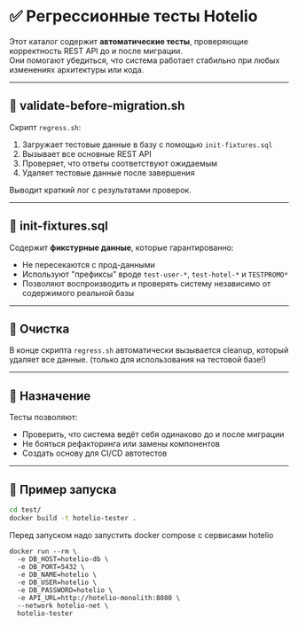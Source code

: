 # ✅ Регрессионные тесты Hotelio

Этот каталог содержит **автоматические тесты**, проверяющие корректность REST API до и после миграции.  
Они помогают убедиться, что система работает стабильно при любых изменениях архитектуры или кода.

---

## 🧪 validate-before-migration.sh

Скрипт `regress.sh`:

1. Загружает тестовые данные в базу с помощью `init-fixtures.sql`
2. Вызывает все основные REST API
3. Проверяет, что ответы соответствуют ожидаемым
4. Удаляет тестовые данные после завершения

Выводит краткий лог с результатами проверок.

---

## 🧱 init-fixtures.sql

Содержит **фикстурные данные**, которые гарантированно:

- Не пересекаются с прод-данными
- Используют "префиксы" вроде `test-user-*`, `test-hotel-*` и `TESTPROMO*`
- Позволяют воспроизводить и проверять систему независимо от содержимого реальной базы

---

## 🧹 Очистка

В конце скрипта `regress.sh` автоматически вызывается cleanup, который удаляет все данные. (только для использования на тестовой базе!)

---

## 📌 Назначение

Тесты позволяют:

- Проверить, что система ведёт себя одинаково до и после миграции
- Не бояться рефакторинга или замены компонентов
- Создать основу для CI/CD автотестов

---

## 🧪 Пример запуска

```bash
cd test/
docker build -t hotelio-tester .
```

Перед запуском надо запустить docker compose с сервисами hotelio
```shell
docker run --rm \
  -e DB_HOST=hotelio-db \
  -e DB_PORT=5432 \
  -e DB_NAME=hotelio \
  -e DB_USER=hotelio \
  -e DB_PASSWORD=hotelio \
  -e API_URL=http://hotelio-monolith:8080 \
  --network hotelio-net \
  hotelio-tester
```

